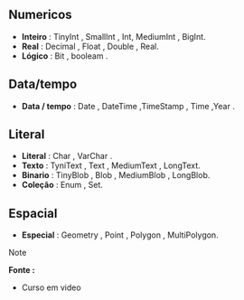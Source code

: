 
## Numericos  

*  **Inteiro** : TinyInt , SmallInt , Int, MediumInt , BigInt. <br>
*  **Real** : Decimal , Float , Double , Real.  <br>
*  **Lógico** : Bit , booleam .


## Data/tempo  

* **Data / tempo** :  Date , DateTime ,TimeStamp , Time ,Year . 

## Literal  
   
* **Literal** : Char , VarChar . 
* **Texto** : TyniText , Text , MediumText , LongText.  
*  **Binario** : TinyBlob , Blob , MediumBlob , LongBlob.
*  **Coleção** : Enum , Set.  


## Espacial 
  

*  **Especial** : Geometry , Point , Polygon , MultiPolygon.  

> [!NOTE]
> **Fonte :**
> * Curso em video 

